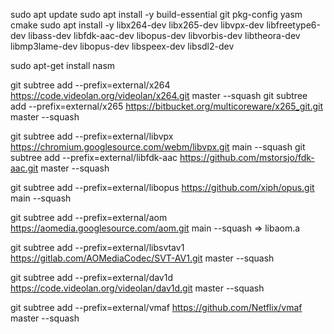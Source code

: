 sudo apt update
sudo apt install -y build-essential git pkg-config yasm cmake
sudo apt install -y libx264-dev libx265-dev libvpx-dev libfreetype6-dev libass-dev libfdk-aac-dev libopus-dev libvorbis-dev libtheora-dev libmp3lame-dev libopus-dev libspeex-dev libsdl2-dev

sudo apt-get install nasm

git subtree add --prefix=external/x264 https://code.videolan.org/videolan/x264.git master --squash
git subtree add --prefix=external/x265 https://bitbucket.org/multicoreware/x265_git.git master --squash
                                         

git subtree add --prefix=external/libvpx https://chromium.googlesource.com/webm/libvpx.git main --squash
git subtree add --prefix=external/libfdk-aac https://github.com/mstorsjo/fdk-aac.git master --squash

git subtree add --prefix=external/libopus https://github.com/xiph/opus.git main --squash

git subtree add --prefix=external/aom https://aomedia.googlesource.com/aom.git main --squash
=>
libaom.a

git subtree add --prefix=external/libsvtav1 https://gitlab.com/AOMediaCodec/SVT-AV1.git master --squash

git subtree add --prefix=external/dav1d https://code.videolan.org/videolan/dav1d.git master --squash


git subtree add --prefix=external/vmaf https://github.com/Netflix/vmaf master --squash